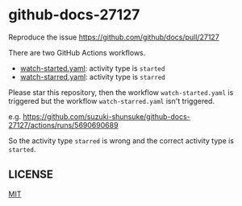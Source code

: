 # github-docs-27127

Reproduce the issue https://github.com/github/docs/pull/27127

There are two GitHub Actions workflows.

- [watch-started.yaml](.github/workflows/watch-started.yaml): activity type is `started`
- [watch-starred.yaml](.github/workflows/watch-starred.yaml): activity type is `starred`

Please star this repository, then the workflow `watch-started.yaml` is triggered but the workflow `watch-starred.yaml` isn't triggered.

e.g. https://github.com/suzuki-shunsuke/github-docs-27127/actions/runs/5690690689

So the activity type `starred` is wrong and the correct activity type is `started`.

## LICENSE

[MIT](LICENSE)
